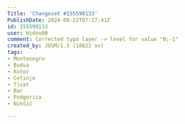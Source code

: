```yaml
---
Title: 'Changeset #155590133'
PublishDate: 2024-08-22T07:27:41Z
id: 155590133
user: Hidoo00
comment: Corrected typo layer -> level for value "0;-1"
created_by: JOSM/1.5 (18822 sv)
tags:
- Montenegro
- Budva
- Kotor
- Cetinje
- Tivat
- Bar
- Podgorica
- Nikšić

---
```

